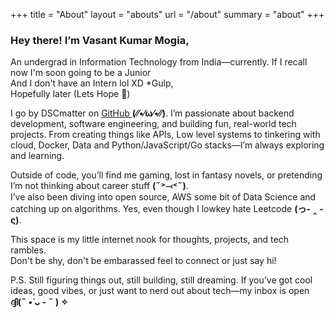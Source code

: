 +++
title = "About"
layout = "abouts"
url = "/about"
summary = "about"
+++

### Hey there! I’m Vasant Kumar Mogia,

An undergrad in Information Technology from India—currently.
If I recall now I'm soon going to be a Junior <br>
And I don't have an Intern lol XD *Gulp,<br>
Hopefully later (Lets Hope 🙏)

I go by DSCmatter on [GitHub ](https://github.com/DSCmatter)**(⁄⁄•⁄ω⁄•⁄⁄)**. I’m passionate about backend development, software engineering, and building fun, real-world tech projects. From creating things like APIs, Low level systems to tinkering with cloud, Docker, Data and Python/JavaScript/Go stacks—I’m always exploring and learning.

Outside of code, you’ll find me gaming, lost in fantasy novels, or pretending I’m not thinking about career stuff **(˶˃⤙˂˶)**. <br>
I’ve also been diving into open source, AWS some bit of Data Science and catching up on algorithms. Yes, even though I lowkey hate Leetcode  **(っ- ‸ - ς)**.

This space is my little internet nook for thoughts, projects, and tech rambles. <br>
Don't be shy, don't be embarassed feel to connect or just say hi!

P.S. Still figuring things out, still building, still dreaming. If you’ve got cool ideas, good vibes, or just want to nerd out about tech—my inbox is open **ദ്ദി(˵ •̀ ᴗ - ˵ ) ✧**
